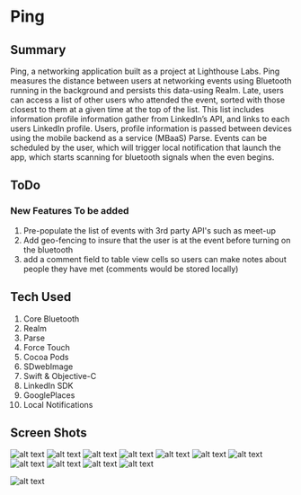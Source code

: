 # Ping
 
## Summary 
Ping, a networking application built as a project at Lighthouse Labs. 
Ping measures the distance between users at networking events using Bluetooth running in the background and persists this data-using Realm. Late, users can access a list of other users who attended the event, sorted with those closest to them at a given time at the top of the list. This list includes information profile information gather from LinkedIn’s API, and links to each users LinkedIn profile. Users, profile information is passed between devices using the mobile backend as a service (MBaaS) Parse. Events can be scheduled by the user, which will trigger local notification that launch the app, which starts scanning for bluetooth signals when the even begins. 



## ToDo 
### New Features To be added 
 1. Pre-populate the list of events with 3rd party API's such as meet-up
 2. Add geo-fencing to insure that the user is at the event before turning on the bluetooth 
 3. add a comment field to table view cells so users can make notes about people they have met (comments would be stored locally) 
 
## Tech Used
 1. Core Bluetooth 
 2. Realm 
 3. Parse
 4. Force Touch
 5. Cocoa Pods
 6. SDwebImage
 7. Swift & Objective-C 
 8. LinkedIn SDK
 9. GooglePlaces
 10. Local Notifications 

## Screen Shots

![alt text](./screenShots/Onboarding1.png)
![alt text](./screenShots/Onboarding2.png)
![alt text](./screenShots/Onboarding3.png)
![alt text](./screenShots/Onboarding4.png)
![alt text](./screenShots/launchScreen.png)
![alt text](./screenShots/login.png)
![alt text](./screenShots/forgotPassword.png)
![alt text](./screenShots/NewEventWithDatePicker.png)
![alt text](./screenShots/NewLocation.png)
![alt text](./screenShots/Validation.png)
![alt text](./screenShots/EventList.png)


![alt text](./screenShots/Onboarding4.png)
